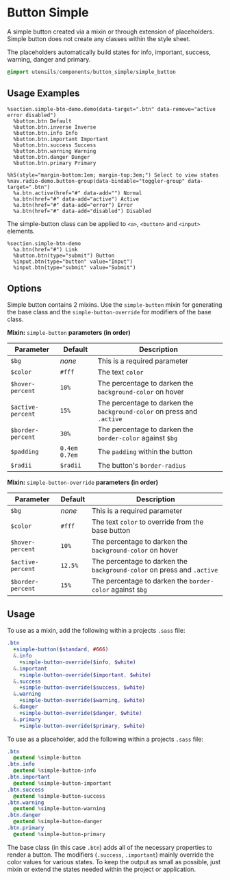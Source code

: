 
# Button Simple
A simple button created via a mixin or through extension of
placeholders. Simple button does not create any classes within the
style sheet. 

The placeholders automatically build states for info, important, success,
warning, danger and primary.

```sass
@import utensils/components/button_simple/simple_button
```

## Usage Examples

```haml
%section.simple-btn-demo.demo(data-target=".btn" data-remove="active error disabled")
  %button.btn Default
  %button.btn.inverse Inverse
  %button.btn.info Info
  %button.btn.important Important
  %button.btn.success Success
  %button.btn.warning Warning
  %button.btn.danger Danger
  %button.btn.primary Primary

%h5(style="margin-bottom:1em; margin-top:3em;") Select to view states
%nav.radio-demo.button-group(data-bindable="toggler-group" data-target=".btn")
  %a.btn.active(href="#" data-add="") Normal
  %a.btn(href="#" data-add="active") Active 
  %a.btn(href="#" data-add="error") Error
  %a.btn(href="#" data-add="disabled") Disabled
```

The simple-button class can be applied to `<a>`, `<button>` and `<input>` elements.

```haml
%section.simple-btn-demo
  %a.btn(href="#") Link
  %button.btn(type="submit") Button
  %input.btn(type="button" value="Input")
  %input.btn(type="submit" value="Submit")
```


## Options
Simple button contains 2 mixins. Use the `simple-button` mixin for generating
the base class and the `simple-button-override` for modifiers of the
base class.

**Mixin:** `simple-button` **parameters (in order)**

Parameter          | Default          | Description
------------------ | ---------------- | -------------------------------------------
`$bg`              | _none_           | This is a required parameter
`$color`           | `#fff`           | The text `color`
`$hover-percent`   | `10%`            | The percentage to darken the `background-color` on hover
`$active-percent`  | `15%`            | The percentage to darken the `background-color` on press and `.active`
`$border-percent`  | `30%`            | The percentage to darken the `border-color` against `$bg`
`$padding`         | `0.4em 0.7em`    | The `padding` within the button
`$radii`           | `$radii`         | The button's `border-radius`


**Mixin:** `simple-button-override` **parameters (in order)**

Parameter          | Default          | Description
------------------ | ---------------- | -------------------------------------------
`$bg`              | _none_           | This is a required parameter
`$color`           | `#fff`           | The text `color` to override from the base button
`$hover-percent`   | `10%`            | The percentage to darken the `background-color` on hover
`$active-percent`  | `12.5%`          | The percentage to darken the `background-color` on press and `.active`
`$border-percent`  | `15%`            | The percentage to darken the `border-color` against `$bg`


## Usage
To use as a mixin, add the following within a projects `.sass` file:

```sass
.btn
  +simple-button($standard, #666)
  &.info
    +simple-button-override($info, $white)
  &.important
    +simple-button-override($important, $white)
  &.success
    +simple-button-override($success, $white)
  &.warning
    +simple-button-override($warning, $white)
  &.danger
    +simple-button-override($danger, $white)
  &.primary
    +simple-button-override($primary, $white)
```

To use as a placeholder, add the following within a projects `.sass` file:


```sass
.btn
  @extend %simple-button
.btn.info
  @extend %simple-button-info
.btn.important
  @extend %simple-button-important
.btn.success
  @extend %simple-button-success
.btn.warning
  @extend %simple-button-warning
.btn.danger
  @extend %simple-button-danger
.btn.primary
  @extend %simple-button-primary
```

The base class (in this case `.btn`) adds all of the necessary
properties to render a button. The modifiers (`.success`, `.important`)
mainly override the color values for various states. To keep the output
as small as possible, just mixin or extend the states needed within the
project or application.

